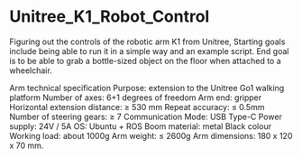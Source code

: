 # Unitree_K1_Robot_Control
Figuring out the controls of the robotic arm K1 from Unitree, Starting goals include being able to run it in a simple way and an example script. End goal is to be able to grab a bottle-sized object on the floor when attached to a wheelchair.



Arm technical specification
Purpose: extension to the Unitree Go1 walking platform
Number of axes: 6+1 degrees of freedom
Arm end: gripper
Horizontal extension distance: ≥ 530 mm
Repeat accuracy: ≤ 0.5mm
Number of steering gears: ≥ 7
Communication Mode: USB Type-C
Power supply: 24V / 5A
OS: Ubuntu + ROS
Boom material: metal
Black colour
Working load: about 1000g
Arm weight: ≤ 2600g
Arm dimensions: 180 x 120 x 70 mm.

